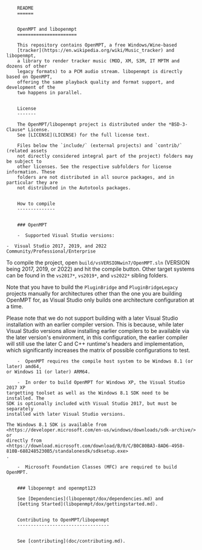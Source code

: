 		
		README
		======
		
		
		OpenMPT and libopenmpt
		======================
		
		This repository contains OpenMPT, a free Windows/Wine-based
		[tracker](https://en.wikipedia.org/wiki/Music_tracker) and libopenmpt,
		a library to render tracker music (MOD, XM, S3M, IT MPTM and dozens of other
		legacy formats) to a PCM audio stream. libopenmpt is directly based on OpenMPT,
		offering the same playback quality and format support, and development of the
		two happens in parallel.
		
		
		License
		-------
		
		The OpenMPT/libopenmpt project is distributed under the *BSD-3-Clause* License.
		See [LICENSE](LICENSE) for the full license text.
		
		Files below the `include/` (external projects) and `contrib/` (related assets
		not directly considered integral part of the project) folders may be subject to
		other licenses. See the respective subfolders for license information. These
		folders are not distributed in all source packages, and in particular they are
		not distributed in the Autotools packages.
		
		
		How to compile
		--------------
		
		
		### OpenMPT
		
        -  Supported Visual Studio versions:
		
    -  Visual Studio 2017, 2019, and 2022 Community/Professional/Enterprise
		
To compile the project, open `build/vsVERSIONwin7/OpenMPT.sln` (VERSION
being 2017, 2019, or 2022) and hit the compile button. Other target
systems can be found in the `vs2017*`, `vs2019*`, and `vs2022*` sibling
folders.
		
Note that you have to build the `PluginBridge` and `PluginBridgeLegacy`
projects manually for architectures other than the one you are building
OpenMPT for, as Visual Studio only builds one architecture configuration
at a time.
		
Please note that we do not support building with a later Visual Studio
installation with an earlier compiler version. This is because, while
later Visual Studio versions allow installing earlier compilers to be
available via the later version's environment, in this configuration,
the earlier compiler will still use the later C and C++ runtime's
headers and implementation, which significantly increases the matrix of
possible configurations to test.
		
        -  OpenMPT requires the compile host system to be Windows 8.1 (or later) amd64,
    or Windows 11 (or later) ARM64.
		
        -  In order to build OpenMPT for Windows XP, the Visual Studio 2017 XP 
    targetting toolset as well as the Windows 8.1 SDK need to be installed. The
    SDK is optionally included with Visual Studio 2017, but must be separately
    installed with later Visual Studio versions.
		
    The Windows 8.1 SDK is available from
    <https://developer.microsoft.com/en-us/windows/downloads/sdk-archive/> or
    directly from
    <https://download.microsoft.com/download/B/0/C/B0C80BA3-8AD6-4958-810B-6882485230B5/standalonesdk/sdksetup.exe>
    .
		
        -  Microsoft Foundation Classes (MFC) are required to build OpenMPT.
		
		
		### libopenmpt and openmpt123
		
		See [Dependencies](libopenmpt/dox/dependencies.md) and
		[Getting Started](libopenmpt/dox/gettingstarted.md).
		
		
		Contributing to OpenMPT/libopenmpt
		----------------------------------
		
		
		See [contributing](doc/contributing.md).
		
		